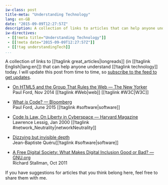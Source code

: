 ```yaml
---
iw-class: post
title-meta: "Understanding Technology"
lang: en-GB
date: "2015-09-09T12:27:57Z"
description: A collection of links to articles that can help anyone understand technology today.
iw-directives:
 - [[!meta title="Understanding Technology"]]
 - [[!meta date="2015-09-09T12:27:57Z"]]
 - [[!tag understandingTech]] 
...
```


[tagfeed]: /tags/understandingTech/index.atom

A collection of links to [[!taglink great_articles|longreads]] (in [[!taglink English|lang:en]]) that can help anyone understand
[[!taglink technology]] today. I will update this post from time to time, so [subscribe to the feed to get updates][tagfeed].

 - [On HTML5 and the Group That Rules the Web — The New Yorker](http://www.newyorker.com/tech/elements/group-rules-web)<br />
   Paul Ford, Nov 2014 [[!taglink #Web|web]] [[!taglink #W3C|W3C]]

 - [What *is* Code? — Bloomberg](http://www.bloomberg.com/graphics/2015-paul-ford-what-is-code/)<br />
   Paul Ford, June 2015 [[!taglink #software|software]]

 - [Code Is Law, On Liberty in Cyberspace — Harvard Magazine](http://harvardmagazine.com/2000/01/code-is-law-html)<br />
   Lawrence Lessig, Jan 2000 [[!taglink #network_Neutrality|networkNeutrality]]
   
 - [Dizzying but invisible depth](https://plus.google.com/+JeanBaptisteQueru/posts/dfydM2Cnepe) <br />
   Jean-Baptiste Quéru[[!taglink #software|software]]

 - [A Free Digital Society: What Makes Digital Inclusion Good or Bad? — GNU.org](http://www.gnu.org/philosophy/free-digital-society.en.html)<br />
   Richard Stallman, Oct 2011

If you have suggestions for articles that you think belong here, feel
free to share them with me.
